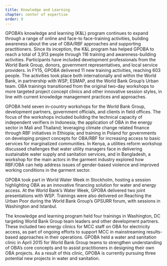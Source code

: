 ```yaml
---
title: Knowledge and Learning
chapter: center of expertise
order: 9
---
```


GPOBA’s knowledge and learning (K&L) program continues to expand through a range of online and face-to face-training activities, building awareness about the use of OBA/RBF approaches and supporting practitioners. Since its inception, the K&L program has helped GPOBA to reach a total of 3,913 people through 116 training and awareness-building activities. Participants have included development professionals from the World Bank Group, donors, government representatives, and local service providers. In FY15, GPOBA delivered 11 new training activities, reaching 603 people. The activities took place both internationally and within the World Bank, in partnership with WSP, ESMAP, and the World Bank Group’s Urban team. OBA trainings transitioned from the original two-day workshops to more targeted project concept clinics and other innovative session styles, in line with current knowledge management practices and approaches.

GPOBA held seven in-country workshops for the World Bank Group, development partners, government officials, and clients in field offices. The focus of the workshops included building the technical capacity of independent verifiers in Indonesia; the application of OBA in the energy sector in Mali and Thailand; leveraging climate change related finance through RBF initiatives in Ethiopia; and training in Poland for governments on developing project concepts for OBA/RBF for increasing access to basic services for marginalized communities. In Kenya, a utilities reform workshop discussed challenges that water utility managers face in delivering sustainable water supply and sanitation services, and in Bangladesh, a workshop for the main actors in the garment industry explored how RBF/OBA can help address issues of gender-based violence and improved working conditions in the garment sector.

GPOBA took part in World Water Week in Stockholm, hosting a session highlighting OBA as an innovative financing solution for water and energy access. At the World Bank’s Water Week, GPOBA delivered two joint presentations with WSP. Trainings were also delivered on Reaching the Urban Poor during the World Bank Group’s GPSURR forum, with sessions in Washington and Istanbul.

The knowledge and learning program held four trainings in Washington, DC targeting World Bank Group team leaders and other development partners. These included two energy clinics for MCC staff on OBA for electricity access, as part of ongoing efforts to support MCC in mainstreaming results-based approaches in their operations. GPOBA held a water and sanitation clinic in April 2015 for World Bank Group teams to strengthen understanding of OBA’s core concepts and to assist practitioners in designing their own OBA projects. As a result of this clinic, GPOBA is currently pursuing three potential new projects in water and sanitation.